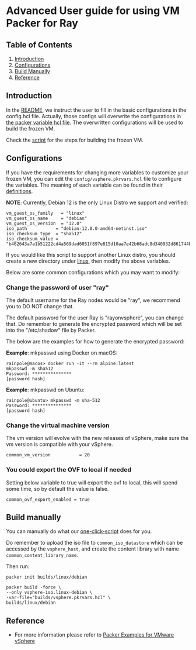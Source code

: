 
# Advanced User guide for using VM Packer for Ray

## Table of Contents

1. [Introduction](#introduction)
2. [Configurations](#configurations)
3. [Build Manually](#build-manually)
4. [Reference](#reference)

## Introduction

In the [README](README.md), we instruct the user to fill in the basic configurations in the config.hcl file.
Actually, those configs will overwrite the configurations in [the packer variable hcl file](builds/vsphere.pkrvars.hcl).
The overwritten configurations will be used to build the frozen VM. 

Check the [script](scripts/run.sh) for the steps for building the frozen VM.

## Configurations

If you have the requirements for changing more variables to customize your frozen VM, you can edit the
`config/vsphere.pkrvars.hcl` file to configure the variables. The meaning of each variable can be found in their
[definitions](builds/linux/debian/variable.pkr.hcl).

**NOTE**: Currently, Debian 12 is the only Linux Distro we support and verified:
```hcl
vm_guest_os_family   = "linux"
vm_guest_os_name     = "debian"
vm_guest_os_version  = "12.0"
iso_path           = "debian-12.0.0-amd64-netinst.iso"
iso_checksum_type  = "sha512"
iso_checksum_value = "b462643a7a1b51222cd4a569dad6051f897e815d10aa7e42b68adc8d340932d861744b5ea14794daa5cc0ccfa48c51d248eda63f150f8845e8055d0a5d7e58e6"
```
If you would like this script to support another Linux distro, you should create a new directory under
[linux](builds/linux), then modify the above variables.

Below are some common configurations which you may want to modify:

### Change the password of user "ray"

The default username for the Ray nodes would be "ray", we recommend you to DO NOT change that.

The default password for the user Ray is "rayonvsphere", you can change that. Do remember to generate the encrypted
password which will be set into the "/etc/shadow" file by Packer.

The below are the examples for how to generate the encrypted password:

**Example**: mkpasswd using Docker on macOS:

```console
rainpole@macos> docker run -it --rm alpine:latest
mkpasswd -m sha512
Password: ***************
[password hash]
```

**Example**: mkpasswd on Ubuntu:

```console
rainpole@ubuntu> mkpasswd -m sha-512
Password: ***************
[password hash]
```

### Change the virtual machine version

The vm version will evolve with the new releases of vSphere, make sure the vm version is compatible with your vSphere.
```hcl
common_vm_version           = 20
```

### You could export the OVF to local if needed

Setting below variable to true will export the ovf to local, this will spend some time, so by default the value is false.
```hcl
common_ovf_export_enabled = true
```
  
## Build manually

You can manually do what our [one-click-script](create-frozen-vm.sh) does for you.

Do remember to upload the iso file to `common_iso_datastore` which can be accessed by the `vsphere_host`, and create the
content library with name `common_content_library_name`.

Then run:

```console
packer init builds/linux/debian
```

```console
packer build -force \
--only vsphere-iso.linux-debian \
-var-file="builds/vsphere.pkrvars.hcl" \
builds/linux/debian
```

## Reference

- For more information please refer to [Packer Examples for VMware vSphere](https://github.com/vmware-samples/packer-examples-for-vsphere)
